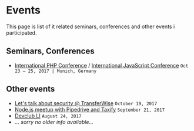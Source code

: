 # Events

This page is list of it related seminars, conferences and other events i participated.

## Seminars, Conferences

 * [International PHP Conference](https://phpconference.com/en/) / [ International JavaScript Conference](https://javascript-conference.com/en/)
  `Oct 23 – 25, 2017 | Munich, Germany`

## Other events

 * [Let's talk about security @ TransferWise](https://www.meetup.com/Tallinn-DevOps-Meetup/events/243957304/) `October 19, 2017`
 * [Node.js meetup with Pipedrive and Taxify](https://www.meetup.com/pipedrive/events/242821612/) `September 21, 2017`
 * [Devclub LI](http://devclub.ee/lugu/devclub-li-august-30-meriton-hotel) `August 24, 2017`
 * *... sorry no older info available...*
